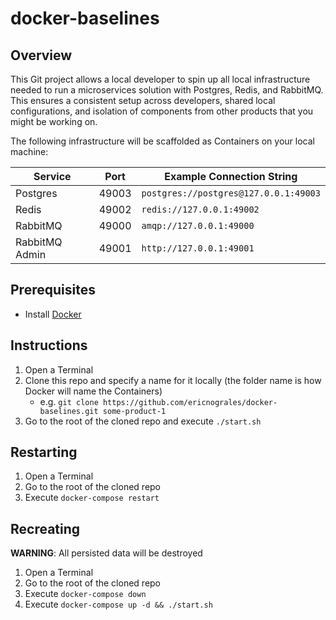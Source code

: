 # docker-baselines

## Overview

This Git project allows a local developer to spin up all local infrastructure needed to run a microservices solution with Postgres, Redis, and RabbitMQ.  This ensures a consistent setup across developers, shared local configurations, and isolation of components from other products that you might be working on.

The following infrastructure will be scaffolded as Containers on your local machine:

| Service | Port | Example Connection String |
| --- | --- | --- |
| Postgres | 49003 | `postgres://postgres@127.0.0.1:49003` |
| Redis | 49002 | `redis://127.0.0.1:49002` |
| RabbitMQ | 49000 | `amqp://127.0.0.1:49000` |
| RabbitMQ Admin | 49001 | `http://127.0.0.1:49001` |

## Prerequisites

* Install [Docker](https://www.docker.com/)

## Instructions

1. Open a Terminal
2. Clone this repo and specify a name for it locally (the folder name is how Docker will name the Containers)
    * e.g. `git clone https://github.com/ericnograles/docker-baselines.git some-product-1`
3. Go to the root of the cloned repo and execute `./start.sh`

## Restarting

1. Open a Terminal
2. Go to the root of the cloned repo
3. Execute `docker-compose restart`

## Recreating

**WARNING**: All persisted data will be destroyed

1. Open a Terminal
2. Go to the root of the cloned repo
3. Execute `docker-compose down`
4. Execute `docker-compose up -d && ./start.sh`
